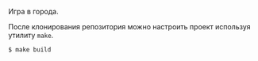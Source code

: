 Игра в города.

После клонирования репозитория можно настроить проект используя утилиту `make`.
```shell script
$ make build
```
